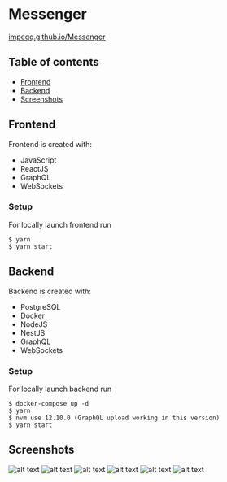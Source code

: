 # Messenger
[impeqq.github.io/Messenger](https://impeqq.github.io/Messenger/)
## Table of contents
* [Frontend](#frontend)
* [Backend](#backend)
* [Screenshots](#screenshots)

## Frontend
Frontend is created with:
* JavaScript
* ReactJS
* GraphQL
* WebSockets

### Setup
For locally launch frontend run 
```
$ yarn
$ yarn start
```
	
## Backend
Backend is created with:
* PostgreSQL
* Docker
* NodeJS
* NestJS
* GraphQL
* WebSockets

### Setup
For locally launch backend run 
```
$ docker-compose up -d
$ yarn
$ nvm use 12.10.0 (GraphQL upload working in this version)
$ yarn start
```

## Screenshots
![alt text](screen7.png "screen7")
![alt text](screen2.png "screen2")
![alt text](screen3.png "screen3")
![alt text](screen4.png "screen4")
![alt text](screen5.png "screen5")
![alt text](screen6.png "screen6")
